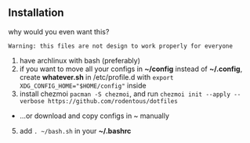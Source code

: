 ## Installation
why would you even want this?
```
Warning: this files are not design to work properly for everyone
```
1. have archlinux with bash (preferably)
2. if you want to move all your configs in **~/config** instead of **~/.config**, create **whatever.sh** in /etc/profile.d with `export XDG_CONFIG_HOME="$HOME/config"` inside
3. install chezmoi `pacman -S chezmoi`, and run `chezmoi init --apply --verbose https://github.com/rodentous/dotfiles`
- ...or download and copy configs in ~ manually
5. add `. ~/bash.sh` in your **~/.bashrc**
